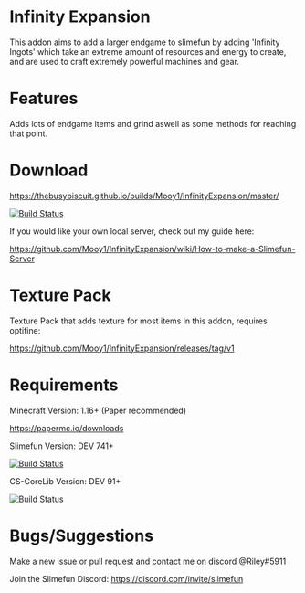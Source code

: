 # Infinity Expansion
This addon aims to add a larger endgame to slimefun by adding 'Infinity Ingots' which take an extreme amount of resources and energy to create, and are used to craft extremely powerful machines and gear.

# Features

Adds lots of endgame items and grind aswell as some methods for reaching that point.

# Download
https://thebusybiscuit.github.io/builds/Mooy1/InfinityExpansion/master/

[![Build Status](https://thebusybiscuit.github.io/builds/Mooy1/InfinityExpansion/master/badge.svg)](https://thebusybiscuit.github.io/builds/Mooy1/InfinityExpansion/master)

If you would like your own local server, check out my guide here:

https://github.com/Mooy1/InfinityExpansion/wiki/How-to-make-a-Slimefun-Server

# Texture Pack

Texture Pack that adds texture for most items in this addon, requires optifine:

https://github.com/Mooy1/InfinityExpansion/releases/tag/v1

# Requirements
Minecraft Version: 1.16+ (Paper recommended)

https://papermc.io/downloads

Slimefun Version: DEV 741+

[![Build Status](https://thebusybiscuit.github.io/builds/TheBusyBiscuit/Slimefun4/master/badge.svg)](https://thebusybiscuit.github.io/builds/TheBusyBiscuit/Slimefun4/master/)

CS-CoreLib Version: DEV 91+

[![Build Status](https://thebusybiscuit.github.io/builds/TheBusyBiscuit/CS-CoreLib/master/badge.svg)](https://thebusybiscuit.github.io/builds/TheBusyBiscuit/CS-CoreLib/master/)

# Bugs/Suggestions
Make a new issue or pull request and contact me on discord @Riley#5911

Join the Slimefun Discord: https://discord.com/invite/slimefun
